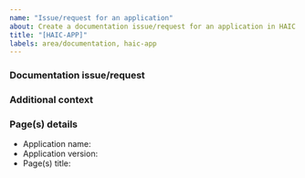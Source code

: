 ```yaml
---
name: "Issue/request for an application"
about: Create a documentation issue/request for an application in HAIC
title: "[HAIC-APP]"
labels: area/documentation, haic-app
---
```



### Documentation issue/request

<!-- Please provide a clear and concise description of the documentation issue/request -->

### Additional context

<!-- Please add any other context about the issue/request here (e.g., images) -->

### Page(s) details 

- Application name: 
- Application version:
- Page(s) title:
